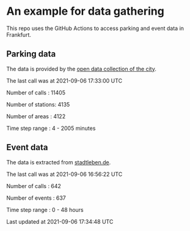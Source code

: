 # An example for data gathering

This repo uses the GitHub Actions to access parking and event data in Frankfurt.

## Parking data
The data is provided by the [open data collection of the city](https://www.offenedaten.frankfurt.de/).

The last call was at 2021-09-06 17:33:00 UTC

Number of calls   : 11405

Number of stations:  4135

Number of areas   :  4122

Time step range   :     4 -  2005 minutes


## Event data
The data is extracted from [stadtleben.de](https://stadtleben.de/frankfurt/).

The last call was at 2021-09-06 16:56:22 UTC

Number of calls   : 642

Number of events  : 637

Time step range   :   0 -  48 hours


Last updated at 2021-09-06 17:34:48 UTC
